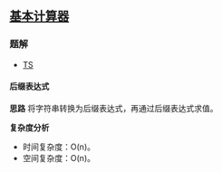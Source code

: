 ## [基本计算器](https://leetcode-cn.com/problems/basic-calculator/)
### 题解
+ [TS](../../ts/256/224.ts)

#### 后缀表达式
**思路**
将字符串转换为后缀表达式，再通过后缀表达式求值。

**复杂度分析**
+ 时间复杂度：O(n)。
+ 空间复杂度：O(n)。